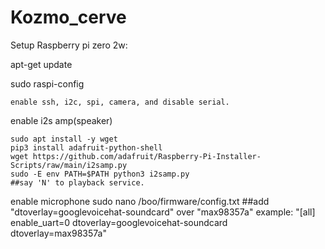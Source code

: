 # Kozmo_cerve

Setup Raspberry pi zero 2w:

apt-get update

sudo raspi-config

    enable ssh, i2c, spi, camera, and disable serial.

enable i2s amp(speaker)

	sudo apt install -y wget
	pip3 install adafruit-python-shell
	wget https://github.com/adafruit/Raspberry-Pi-Installer-Scripts/raw/main/i2samp.py
	sudo -E env PATH=$PATH python3 i2samp.py 
	##say 'N' to playback service.

enable microphone 
	sudo nano /boo/firmware/config.txt
	##add "dtoverlay=googlevoicehat-soundcard" over "max98357a" 
	example:
		 "[all]
		  enable_uart=0
		  dtoverlay=googlevoicehat-soundcard
	          dtoverlay=max98357a"

